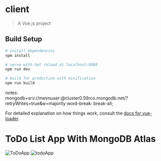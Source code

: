 # client

> A Vue.js project

## Build Setup

```bash
# install dependencies
npm install

# serve with hot reload at localhost:8080
npm run dev

# build for production with minification
npm run build
```

notes:
<br/>
mongodb+srv://mevnuser:<password>@cluster0.59rco.mongodb.net/<dbname>?retryWrites=true&w=majority
word-break: break-all;

For detailed explanation on how things work, consult the [docs for vue-loader](http://vuejs.github.io/vue-loader).

# ToDo List App With MongoDB Atlas

![ToDoApp](https://user-images.githubusercontent.com/57585087/98449557-97501500-2145-11eb-9e4f-9975e85d4b10.gif)
![todoApp](https://user-images.githubusercontent.com/57585087/98449556-961ee800-2145-11eb-83dd-1807fa8b59db.png)

<!-- ![ToDoApp](https://i.imgur.com/JUS5yKo.gif) -->

<!-- ![todoApp](https://i.imgur.com/P8hbjaL.png) -->
